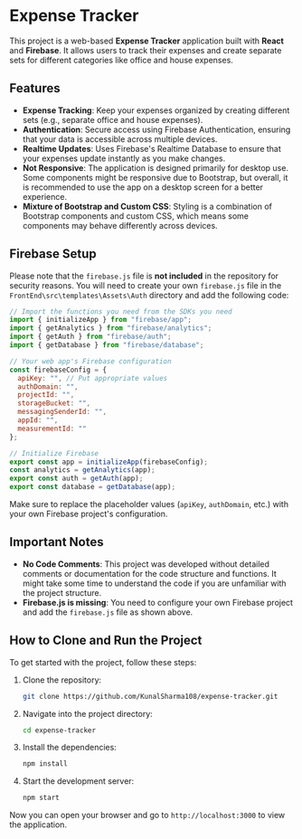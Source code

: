 # Expense Tracker

This project is a web-based **Expense Tracker** application built with **React** and **Firebase**. It allows users to track their expenses and create separate sets for different categories like office and house expenses.

## Features

- **Expense Tracking**: Keep your expenses organized by creating different sets (e.g., separate office and house expenses).
- **Authentication**: Secure access using Firebase Authentication, ensuring that your data is accessible across multiple devices.
- **Realtime Updates**: Uses Firebase's Realtime Database to ensure that your expenses update instantly as you make changes.
- **Not Responsive**: The application is designed primarily for desktop use. Some components might be responsive due to Bootstrap, but overall, it is recommended to use the app on a desktop screen for a better experience.
- **Mixture of Bootstrap and Custom CSS**: Styling is a combination of Bootstrap components and custom CSS, which means some components may behave differently across devices.

## Firebase Setup

Please note that the `firebase.js` file is **not included** in the repository for security reasons. You will need to create your own `firebase.js` file in the `FrontEnd\src\templates\Assets\Auth` directory and add the following code:

```javascript
// Import the functions you need from the SDKs you need
import { initializeApp } from "firebase/app";
import { getAnalytics } from "firebase/analytics";
import { getAuth } from "firebase/auth";
import { getDatabase } from "firebase/database";

// Your web app's Firebase configuration
const firebaseConfig = {
  apiKey: "", // Put appropriate values
  authDomain: "",
  projectId: "",
  storageBucket: "",
  messagingSenderId: "",
  appId: "",
  measurementId: ""
};

// Initialize Firebase
export const app = initializeApp(firebaseConfig);
const analytics = getAnalytics(app);
export const auth = getAuth(app);
export const database = getDatabase(app);
```
Make sure to replace the placeholder values (`apiKey`, `authDomain`, etc.) with your own Firebase project's configuration.

## Important Notes

- **No Code Comments**: This project was developed without detailed comments or documentation for the code structure and functions. It might take some time to understand the code if you are unfamiliar with the project structure.
- **Firebase.js is missing**: You need to configure your own Firebase project and add the `firebase.js` file as shown above.

## How to Clone and Run the Project

To get started with the project, follow these steps:

1. Clone the repository:

   ```bash
   git clone https://github.com/KunalSharma108/expense-tracker.git
   ```
2. Navigate into the project directory:

   ```bash
   cd expense-tracker
   ```
3. Install the dependencies:

   ```bash
   npm install
   ```
4. Start the development server:

   ```bash
   npm start
   ```
Now you can open your browser and go to `http://localhost:3000` to view the application.
